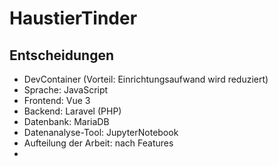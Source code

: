 # HaustierTinder

## Entscheidungen
* DevContainer (Vorteil: Einrichtungsaufwand wird reduziert)
* Sprache: JavaScript
* Frontend: Vue 3
* Backend: Laravel (PHP)
* Datenbank: MariaDB
* Datenanalyse-Tool: JupyterNotebook
* Aufteilung der Arbeit: nach Features
* 
